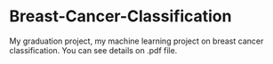 # Breast-Cancer-Classification
My graduation project, my machine learning project on breast cancer classification. You can see details on .pdf file.
